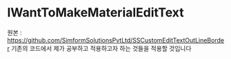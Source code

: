 # IWantToMakeMaterialEditText
원본 : https://github.com/SimformSolutionsPvtLtd/SSCustomEditTextOutLineBorder
기존의 코드에서 제가 공부하고 적용하고자 하는 것들을 적용할 것입니다 
